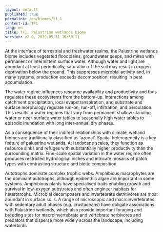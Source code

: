 ```yaml
---
layout: default
published: true
permalink: /en/biomes/tf_1
content-id: TF1
lang: en
title: TF1. Palustrine wetlands biome
version: v2.0, 2020-05-31 16:59:11
---
```


At the interface of terrestrial and freshwater realms, the Palustrine wetlands biome includes vegetated floodplains, groundwater seeps, and mires with permanent or intermittent surface water. Although water and light are abundant at least periodically, saturation of the soil may result in oxygen deprivation below the ground. This suppresses microbial activity and, in many systems, production exceeds decomposition, resulting in peat accumulation. 

The water regime influences resource availability and productivity and thus regulates these ecosystems from the bottom-up. Interactions among catchment precipitation, local evapotranspiration, and substrate and surface morphology regulate run-on, run-off, infiltration, and percolation. This results in water regimes that vary from permanent shallow standing water or near-surface water tables to seasonally high water tables to episodic inundation with long inter-annual dry phases. 

As a consequence of their indirect relationships with climate, wetland biomes are traditionally classified as ‘azonal’. Spatial heterogeneity is a key feature of palustrine wetlands. At landscape scales, they function as resource sinks and refuges with substantially higher productivity than the surrounding matrix. Fine-scale spatial variation in the water regime often produces restricted hydrological niches and intricate mosaics of patch types with contrasting structure and biotic composition. 

Autotrophs dominate complex trophic webs. Amphibious macrophytes are the dominant autotrophs, although epibenthic algae are important in some systems. Amphibious plants have specialised traits enabling growth and survival in low-oxygen substrates and often engineer habitats for heterotrophs. Microbial decomposers and invertebrate detritivores are most abundant in surface soils. A range of microscopic and macroinvertebrates with sedentary adult phases (<i>e.g.</i> crustaceans) have obligate associations with Palustrine wetlands, which also provide important foraging and breeding sites for macroinvertebrate and vertebrate herbivores and predators that disperse more widely across the landscape, including waterbirds
